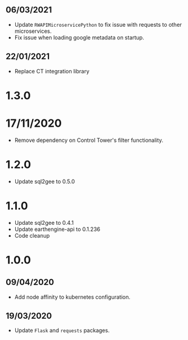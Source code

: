## 06/03/2021

- Update `RWAPIMicroservicePython` to fix issue with requests to other microservices.
- Fix issue when loading google metadata on startup.

## 22/01/2021

- Replace CT integration library

# 1.3.0

# 17/11/2020

- Remove dependency on Control Tower's filter functionality.

# 1.2.0

- Update sql2gee to 0.5.0

# 1.1.0

- Update sql2gee to 0.4.1
- Update earthengine-api to 0.1.236
- Code cleanup

# 1.0.0

## 09/04/2020

- Add node affinity to kubernetes configuration.

## 19/03/2020

- Update `Flask` and `requests` packages.
